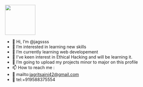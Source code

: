 <a href="https://www.linkedin.com/in/jagrit-saini/" target="blank"><img align="center" src="https://media.licdn.com/dms/image/D4D03AQE3heVYOoLRyw/profile-displayphoto-shrink_400_400/0/1670257843240?e=1691625600&v=beta&t=-0aiWtNhsqB_fqV8-7R6HP98GjUXWI0SU0pSkHGIzmg" height="100" /></a>

- 👋 Hi, I’m @jagssss
- 👀 I’m interested in learning new skills
- 🌱 I’m currently learning web developement
- 🫰 I've keen interest in Ethical Hacking and will be learning it.
- 💞️ I’m going to upload my projects minor to major on this profile
- 📫 How to reach me : 
- 📨 mailto:jagritsaini42@gmail.com
- 📲 tel:+919588375554


<!---
jagssss/jagssss is a ✨ special ✨ repository because its `README.md` (this file) appears on your GitHub profile.
You can click the Preview link to take a look at your changes.
--->
